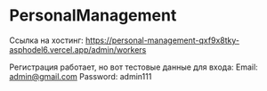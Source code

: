 # PersonalManagement

Ссылка на хостинг: https://personal-management-qxf9x8tky-asphodel6.vercel.app/admin/workers

Регистрация работает, но вот тестовые данные для входа:
Email: admin@gmail.com
Password: admin111

